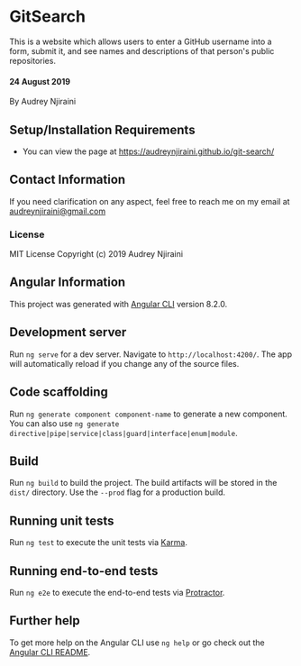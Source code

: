 # GitSearch
This is a website which allows users to enter a GitHub username into a form, submit it, and see names and descriptions of that person's public repositories.

#### 24 August 2019
By Audrey Njiraini

## Setup/Installation Requirements
* You can view the page at https://audreynjiraini.github.io/git-search/

## Contact Information
If you need clarification on any aspect, feel free to reach me on my email at audreynjiraini@gmail.com

### License
MIT License
Copyright (c) 2019 Audrey Njiraini

## Angular Information
This project was generated with [Angular CLI](https://github.com/angular/angular-cli) version 8.2.0.

## Development server

Run `ng serve` for a dev server. Navigate to `http://localhost:4200/`. The app will automatically reload if you change any of the source files.

## Code scaffolding

Run `ng generate component component-name` to generate a new component. You can also use `ng generate directive|pipe|service|class|guard|interface|enum|module`.

## Build

Run `ng build` to build the project. The build artifacts will be stored in the `dist/` directory. Use the `--prod` flag for a production build.

## Running unit tests

Run `ng test` to execute the unit tests via [Karma](https://karma-runner.github.io).

## Running end-to-end tests

Run `ng e2e` to execute the end-to-end tests via [Protractor](http://www.protractortest.org/).

## Further help

To get more help on the Angular CLI use `ng help` or go check out the [Angular CLI README](https://github.com/angular/angular-cli/blob/master/README.md).
